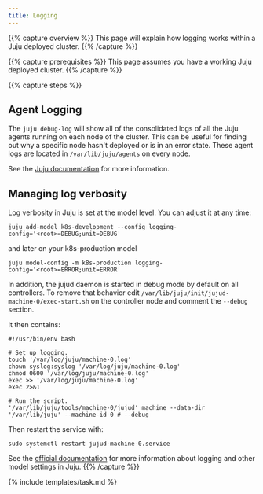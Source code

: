 ```yaml
---
title: Logging
---
```


{{% capture overview %}}
This page will explain how logging works within a Juju deployed cluster.
{{% /capture %}}

{{% capture prerequisites %}}
This page assumes you have a working Juju deployed cluster.
{{% /capture %}}

{{% capture steps %}}
## Agent Logging

The `juju debug-log` will show all of the consolidated logs of all the Juju agents running on each node of the cluster. This can be useful for finding out why a specific node hasn't deployed or is in an error state. These agent logs are located in `/var/lib/juju/agents` on every node. 

See the [Juju documentation](https://jujucharms.com/docs/stable/troubleshooting-logs) for more information.


## Managing log verbosity

Log verbosity in Juju is set at the model level. You can adjust it at any time:  

```
juju add-model k8s-development --config logging-config='<root>=DEBUG;unit=DEBUG'
```

and later on your k8s-production model

```
juju model-config -m k8s-production logging-config='<root>=ERROR;unit=ERROR'
```

In addition, the jujud daemon is started in debug mode by default on all controllers. To remove that behavior edit ```/var/lib/juju/init/jujud-machine-0/exec-start.sh``` on the controller node and comment the ```--debug``` section. 

It then contains: 

```
#!/usr/bin/env bash

# Set up logging.
touch '/var/log/juju/machine-0.log'
chown syslog:syslog '/var/log/juju/machine-0.log'
chmod 0600 '/var/log/juju/machine-0.log'
exec >> '/var/log/juju/machine-0.log'
exec 2>&1

# Run the script.
'/var/lib/juju/tools/machine-0/jujud' machine --data-dir '/var/lib/juju' --machine-id 0 # --debug
```

Then restart the service with: 

```
sudo systemctl restart jujud-machine-0.service
```

See the [official documentation](https://jujucharms.com/docs/stable/models-config) for more information about logging and other model settings in Juju. 
{{% /capture %}}

{% include templates/task.md %}
